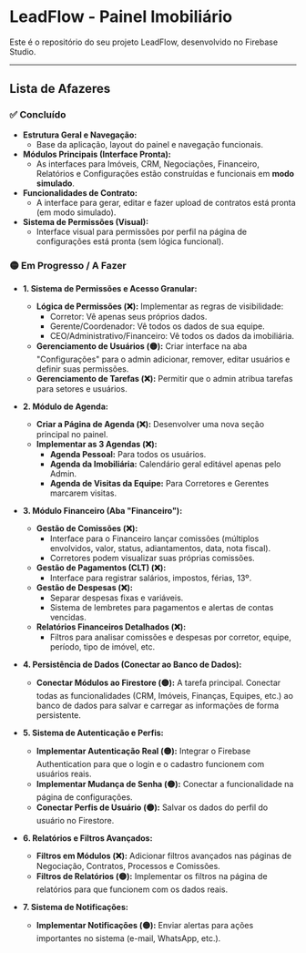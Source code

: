 # LeadFlow - Painel Imobiliário

Este é o repositório do seu projeto LeadFlow, desenvolvido no Firebase Studio.

---

## Lista de Afazeres

### ✅ Concluído
- **Estrutura Geral e Navegação:**
  - Base da aplicação, layout do painel e navegação funcionais.
- **Módulos Principais (Interface Pronta):**
  - As interfaces para Imóveis, CRM, Negociações, Financeiro, Relatórios e Configurações estão construídas e funcionais em **modo simulado**.
- **Funcionalidades de Contrato:**
  - A interface para gerar, editar e fazer upload de contratos está pronta (em modo simulado).
- **Sistema de Permissões (Visual):**
  - Interface visual para permissões por perfil na página de configurações está pronta (sem lógica funcional).


### 🟡 Em Progresso / A Fazer

- **1. Sistema de Permissões e Acesso Granular:**
    -   **Lógica de Permissões (❌):** Implementar as regras de visibilidade:
        -   Corretor: Vê apenas seus próprios dados.
        -   Gerente/Coordenador: Vê todos os dados de sua equipe.
        -   CEO/Administrativo/Financeiro: Vê todos os dados da imobiliária.
    -   **Gerenciamento de Usuários (🟡):** Criar interface na aba "Configurações" para o admin adicionar, remover, editar usuários e definir suas permissões.
    -   **Gerenciamento de Tarefas (❌):** Permitir que o admin atribua tarefas para setores e usuários.

- **2. Módulo de Agenda:**
    -   **Criar a Página de Agenda (❌):** Desenvolver uma nova seção principal no painel.
    -   **Implementar as 3 Agendas (❌):**
        -   **Agenda Pessoal:** Para todos os usuários.
        -   **Agenda da Imobiliária:** Calendário geral editável apenas pelo Admin.
        -   **Agenda de Visitas da Equipe:** Para Corretores e Gerentes marcarem visitas.

- **3. Módulo Financeiro (Aba "Financeiro"):**
    -   **Gestão de Comissões (❌):**
        -   Interface para o Financeiro lançar comissões (múltiplos envolvidos, valor, status, adiantamentos, data, nota fiscal).
        -   Corretores podem visualizar suas próprias comissões.
    -   **Gestão de Pagamentos (CLT) (❌):**
        -   Interface para registrar salários, impostos, férias, 13º.
    -   **Gestão de Despesas (❌):**
        -   Separar despesas fixas e variáveis.
        -   Sistema de lembretes para pagamentos e alertas de contas vencidas.
    -   **Relatórios Financeiros Detalhados (❌):**
        -   Filtros para analisar comissões e despesas por corretor, equipe, período, tipo de imóvel, etc.

- **4. Persistência de Dados (Conectar ao Banco de Dados):**
    -   **Conectar Módulos ao Firestore (🟡):** A tarefa principal. Conectar todas as funcionalidades (CRM, Imóveis, Finanças, Equipes, etc.) ao banco de dados para salvar e carregar as informações de forma persistente.

- **5. Sistema de Autenticação e Perfis:**
    -   **Implementar Autenticação Real (🟡):** Integrar o Firebase Authentication para que o login e o cadastro funcionem com usuários reais.
    -   **Implementar Mudança de Senha (🟡):** Conectar a funcionalidade na página de configurações.
    -   **Conectar Perfis de Usuário (🟡):** Salvar os dados do perfil do usuário no Firestore.

- **6. Relatórios e Filtros Avançados:**
    -   **Filtros em Módulos (❌):** Adicionar filtros avançados nas páginas de Negociação, Contratos, Processos e Comissões.
    -   **Filtros de Relatórios (🟡):** Implementar os filtros na página de relatórios para que funcionem com os dados reais.

- **7. Sistema de Notificações:**
    -   **Implementar Notificações (🟡):** Enviar alertas para ações importantes no sistema (e-mail, WhatsApp, etc.).
